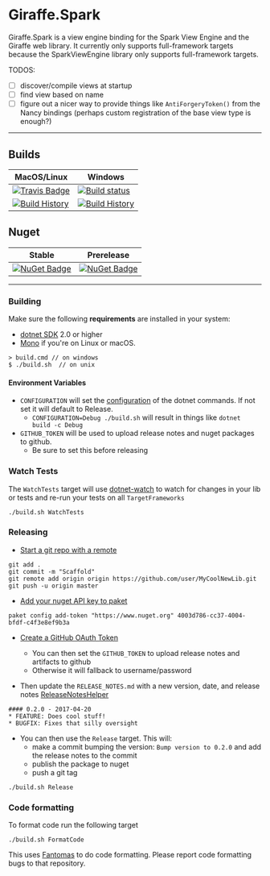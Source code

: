 # Giraffe.Spark

Giraffe.Spark is a view engine binding for the Spark View Engine and the Giraffe web library. It currently only supports full-framework targets because the SparkViewEngine library only supports full-framework targets.

TODOS:
- [ ] discover/compile views at startup
- [ ] find view based on name
- [ ] figure out a nicer way to provide things like `AntiForgeryToken()` from the Nancy bindings (perhaps custom registration of the base view type is enough?)

---

## Builds

MacOS/Linux | Windows
--- | ---
[![Travis Badge](https://travis-ci.org/baronfel/Giraffe.Spark.svg?branch=master)](https://travis-ci.org/baronfel/Giraffe.Spark) | [![Build status](https://ci.appveyor.com/api/projects/status/github/baronfel/Giraffe.Spark?svg=true)](https://ci.appveyor.com/project/baronfel/Giraffe.Spark)
[![Build History](https://buildstats.info/travisci/chart/baronfel/Giraffe.Spark)](https://travis-ci.org/baronfel/Giraffe.Spark/builds) | [![Build History](https://buildstats.info/appveyor/chart/baronfel/Giraffe.Spark)](https://ci.appveyor.com/project/baronfel/Giraffe.Spark)  


## Nuget 

Stable | Prerelease
--- | ---
[![NuGet Badge](https://buildstats.info/nuget/Giraffe.Spark)](https://www.nuget.org/packages/Giraffe.Spark/) | [![NuGet Badge](https://buildstats.info/nuget/Giraffe.Spark?includePreReleases=true)](https://www.nuget.org/packages/Giraffe.Spark/)

---

### Building


Make sure the following **requirements** are installed in your system:

* [dotnet SDK](https://www.microsoft.com/net/download/core) 2.0 or higher
* [Mono](http://www.mono-project.com/) if you're on Linux or macOS.

```
> build.cmd // on windows
$ ./build.sh  // on unix
```

#### Environment Variables

* `CONFIGURATION` will set the [configuration](https://docs.microsoft.com/en-us/dotnet/core/tools/dotnet-build?tabs=netcore2x#options) of the dotnet commands.  If not set it will default to Release.
  * `CONFIGURATION=Debug ./build.sh` will result in things like `dotnet build -c Debug`
* `GITHUB_TOKEN` will be used to upload release notes and nuget packages to github.
  * Be sure to set this before releasing

### Watch Tests

The `WatchTests` target will use [dotnet-watch](https://github.com/aspnet/Docs/blob/master/aspnetcore/tutorials/dotnet-watch.md) to watch for changes in your lib or tests and re-run your tests on all `TargetFrameworks`

```
./build.sh WatchTests
```

### Releasing
* [Start a git repo with a remote](https://help.github.com/articles/adding-an-existing-project-to-github-using-the-command-line/)

```
git add .
git commit -m "Scaffold"
git remote add origin origin https://github.com/user/MyCoolNewLib.git
git push -u origin master
```

* [Add your nuget API key to paket](https://fsprojects.github.io/Paket/paket-config.html#Adding-a-NuGet-API-key)

```
paket config add-token "https://www.nuget.org" 4003d786-cc37-4004-bfdf-c4f3e8ef9b3a
```

* [Create a GitHub OAuth Token](https://help.github.com/articles/creating-a-personal-access-token-for-the-command-line/)
    * You can then set the `GITHUB_TOKEN` to upload release notes and artifacts to github
    * Otherwise it will fallback to username/password


* Then update the `RELEASE_NOTES.md` with a new version, date, and release notes [ReleaseNotesHelper](https://fsharp.github.io/FAKE/apidocs/fake-releasenoteshelper.html)

```
#### 0.2.0 - 2017-04-20
* FEATURE: Does cool stuff!
* BUGFIX: Fixes that silly oversight
```

* You can then use the `Release` target.  This will:
    * make a commit bumping the version:  `Bump version to 0.2.0` and add the release notes to the commit
    * publish the package to nuget
    * push a git tag

```
./build.sh Release
```


### Code formatting

To format code run the following target

```
./build.sh FormatCode
```

This uses [Fantomas](https://github.com/fsprojects/fantomas) to do code formatting.  Please report code formatting bugs to that repository.
